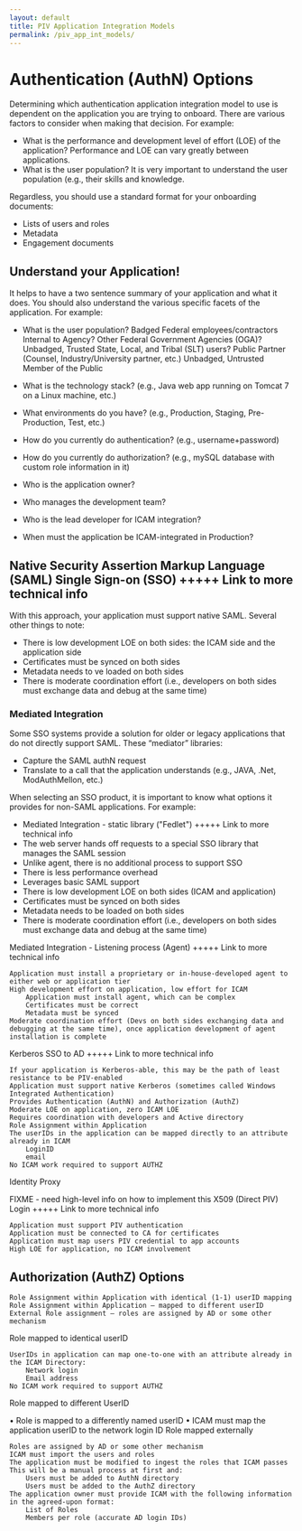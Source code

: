 ```yaml
---
layout: default
title: PIV Application Integration Models
permalink: /piv_app_int_models/
---
```


# Authentication (AuthN) Options
Determining which authentication application integration model to use is dependent on the application you are trying to onboard. There are various factors to consider when making that decision. For example:
- What is the performance and development level of effort (LOE) of the application? Performance and LOE can vary greatly between applications.
- What is the user population? It is very important to understand the user population (e.g., their skills and knowledge.

Regardless, you should use a standard format for your onboarding documents:
- Lists of users and roles
- Metadata
- Engagement documents

## Understand your Application!
It helps to have a two sentence summary of your application and what it does. You should also understand the various specific facets of the application.  For example:

- What is the user population?
        Badged
            Federal employees/contractors
                Internal to Agency?
                Other Federal Government Agencies (OGA)?
        Unbadged, Trusted
            State, Local, and Tribal (SLT) users?
            Public Partner (Counsel, Industry/University partner, etc.)
        Unbadged, Untrusted
            Member of the Public
    
- What is the technology stack? (e.g., Java web app running on Tomcat 7 on a Linux machine, etc.)
- What environments do you have? (e.g., Production, Staging, Pre-Production, Test, etc.)
- How do you currently do authentication? (e.g., username+password)
- How do you currently do authorization? (e.g., mySQL database with custom role information in it)
- Who is the application owner?
- Who manages the development team?
- Who is the lead developer for ICAM integration?
- When must the application be ICAM-integrated in Production?

## Native Security Assertion Markup Language (SAML) Single Sign-on (SSO) +++++ Link to more technical info

With this approach, your application must support native SAML. Several other things to note:

- There is low development LOE on both sides: the ICAM side and the application side
- Certificates must be synced on both sides
- Metadata needs to ve loaded on both sides
- There is moderate coordination effort (i.e., developers on both sides must exchange data and debug at the same time)

### Mediated Integration

Some SSO systems provide a solution for older or legacy applications that do not directly support SAML. These “mediator” libraries:
        
- Capture the SAML authN request
- Translate to a call that the application understands (e.g., JAVA, .Net, ModAuthMellon, etc.)
   
When selecting an SSO product, it is important to know what options it provides for non-SAML applications. For example:

- Mediated Integration - static library ("Fedlet") +++++ Link to more technical info
- The web server hands off requests to a special SSO library that manages the SAML session
- Unlike agent, there is no additional process to support SSO
- There is less performance overhead
- Leverages basic SAML support
- There is low development LOE on both sides (ICAM and application)
- Certificates must be synced on both sides
- Metadata needs to be loaded on both sides
- There is moderate coordination effort (i.e., developers on both sides must exchange data and debug at the same time)

Mediated Integration - Listening process (Agent) +++++ Link to more technical info

    Application must install a proprietary or in-house-developed agent to either web or application tier
    High development effort on application, low effort for ICAM
        Application must install agent, which can be complex
        Certificates must be correct
        Metadata must be synced
    Moderate coordination effort (Devs on both sides exchanging data and debugging at the same time), once application development of agent installation is complete

Kerberos SSO to AD +++++ Link to more technical info

    If your application is Kerberos-able, this may be the path of least resistance to be PIV-enabled
    Application must support native Kerberos (sometimes called Windows Integrated Authentication)
    Provides Authentication (AuthN) and Authorization (AuthZ)
    Moderate LOE on application, zero ICAM LOE
    Requires coordination with developers and Active directory
    Role Assignment within Application
    The userIDs in the application can be mapped directly to an attribute already in ICAM
        LoginID
        email
    No ICAM work required to support AUTHZ

Identity Proxy

FIXME - need high-level info on how to implement this
X509 (Direct PIV) Login +++++ Link to more technical info

    Application must support PIV authentication
    Application must be connected to CA for certificates
    Application must map users PIV credential to app accounts
    High LOE for application, no ICAM involvement

## Authorization (AuthZ) Options

    Role Assignment within Application with identical (1-1) userID mapping
    Role Assignment within Application – mapped to different userID
    External Role assignment – roles are assigned by AD or some other mechanism

Role mapped to identical userID

    UserIDs in application can map one-to-one with an attribute already in the ICAM Directory:
        Network login
        Email address
    No ICAM work required to support AUTHZ

Role mapped to different UserID

• Role is mapped to a differently named userID
• ICAM must map the application userID to the network login ID
Role mapped externally

    Roles are assigned by AD or some other mechanism
    ICAM must import the users and roles
    The application must be modified to ingest the roles that ICAM passes
    This will be a manual process at first and:
        Users must be added to AuthN directory
        Users must be added to the AuthZ directory
    The application owner must provide ICAM with the following information in the agreed-upon format:
        List of Roles
        Members per role (accurate AD login IDs)

